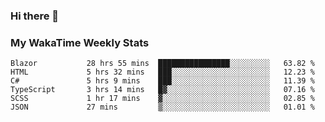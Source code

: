 ### Hi there 👋

<!--
**royschrauwen/royschrauwen** is a ✨ _special_ ✨ repository because its `README.md` (this file) appears on your GitHub profile.

Here are some ideas to get you started:

- 🔭 I’m currently working on ...
- 🌱 I’m currently learning ...
- 👯 I’m looking to collaborate on ...
- 🤔 I’m looking for help with ...
- 💬 Ask me about ...
- 📫 How to reach me: ...
- 😄 Pronouns: ...
- ⚡ Fun fact: ...
-->


### My WakaTime Weekly Stats
<!--START_SECTION:waka-->

```text
Blazor           28 hrs 55 mins  ████████████████░░░░░░░░░   63.82 %
HTML             5 hrs 32 mins   ███░░░░░░░░░░░░░░░░░░░░░░   12.23 %
C#               5 hrs 9 mins    ███░░░░░░░░░░░░░░░░░░░░░░   11.39 %
TypeScript       3 hrs 14 mins   █▓░░░░░░░░░░░░░░░░░░░░░░░   07.16 %
SCSS             1 hr 17 mins    ▓░░░░░░░░░░░░░░░░░░░░░░░░   02.85 %
JSON             27 mins         ▒░░░░░░░░░░░░░░░░░░░░░░░░   01.01 %
```

<!--END_SECTION:waka-->
